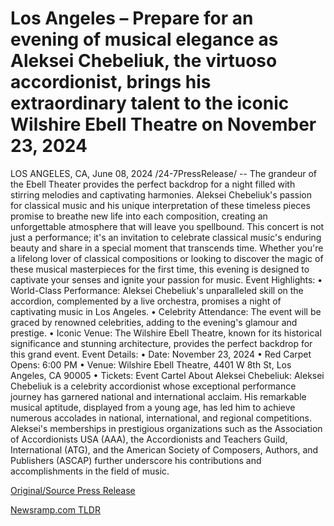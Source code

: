 # Los Angeles – Prepare for an evening of musical elegance as Aleksei Chebeliuk, the virtuoso accordionist, brings his extraordinary talent to the iconic Wilshire Ebell Theatre on November 23, 2024

LOS ANGELES, CA, June 08, 2024 /24-7PressRelease/ -- The grandeur of the Ebell Theater provides the perfect backdrop for a night filled with stirring melodies and captivating harmonies. Aleksei Chebeliuk's passion for classical music and his unique interpretation of these timeless pieces promise to breathe new life into each composition, creating an unforgettable atmosphere that will leave you spellbound.  This concert is not just a performance; it's an invitation to celebrate classical music's enduring beauty and share in a special moment that transcends time. Whether you're a lifelong lover of classical compositions or looking to discover the magic of these musical masterpieces for the first time, this evening is designed to captivate your senses and ignite your passion for music.  Event Highlights:  • World-Class Performance: Aleksei Chebeliuk's unparalleled skill on the accordion, complemented by a live orchestra, promises a night of captivating music in Los Angeles.  • Celebrity Attendance: The event will be graced by renowned celebrities, adding to the evening's glamour and prestige.  • Iconic Venue: The Wilshire Ebell Theatre, known for its historical significance and stunning architecture, provides the perfect backdrop for this grand event.  Event Details:  • Date: November 23, 2024  • Red Carpet Opens: 6:00 PM  • Venue: Wilshire Ebell Theatre, 4401 W 8th St, Los Angeles, CA 90005  • Tickets: Event Cartel  About Aleksei Chebeliuk:  Aleksei Chebeliuk is a celebrity accordionist whose exceptional performance journey has garnered national and international acclaim. His remarkable musical aptitude, displayed from a young age, has led him to achieve numerous accolades in national, international, and regional competitions. Aleksei's memberships in prestigious organizations such as the Association of Accordionists USA (AAA), the Accordionists and Teachers Guild, International (ATG), and the American Society of Composers, Authors, and Publishers (ASCAP) further underscore his contributions and accomplishments in the field of music. 

[Original/Source Press Release](https://www.24-7pressrelease.com/press-release/511512/los-angeles-prepare-for-an-evening-of-musical-elegance-as-aleksei-chebeliuk-the-virtuoso-accordionist-brings-his-extraordinary-talent-to-the-iconic-wilshire-ebell-theatre-on-november-23-2024) 

[Newsramp.com TLDR](https://newsramp.com/None) 